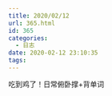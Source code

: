 ```yaml
---
title: 2020/02/12
url: 365.html
id: 365
categories:
  - 日志
date: 2020-02-12 23:10:35
tags:
---
```


吃到鸡了！日常俯卧撑+背单词